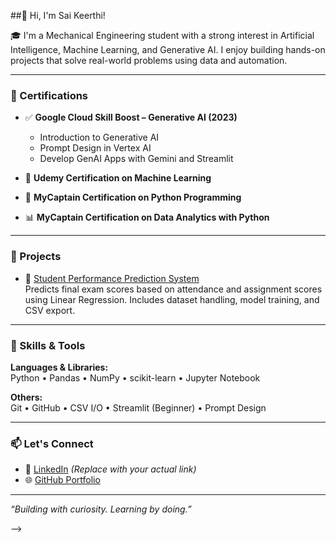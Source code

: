 ##👋 Hi, I'm Sai Keerthi!

🎓 I'm a Mechanical Engineering student with a strong interest in Artificial Intelligence, Machine Learning, and Generative AI. I enjoy building hands-on projects that solve real-world problems using data and automation.

---

### 🧠 Certifications

- ✅ **Google Cloud Skill Boost – Generative AI (2023)**
  - Introduction to Generative AI  
  - Prompt Design in Vertex AI  
  - Develop GenAI Apps with Gemini and Streamlit  

- 📘 **Udemy Certification on Machine Learning**  
- 🐍 **MyCaptain Certification on Python Programming**  
- 📊 **MyCaptain Certification on Data Analytics with Python**

---

### 🚀 Projects

- 🎯 [Student Performance Prediction System](https://github.com/Sai-Keerthi338/Machine-Learning-project-with-python)  
  Predicts final exam scores based on attendance and assignment scores using Linear Regression. Includes dataset handling, model training, and CSV export.

---

### 🔧 Skills & Tools

**Languages & Libraries:**  
Python • Pandas • NumPy • scikit-learn • Jupyter Notebook

**Others:**  
Git • GitHub • CSV I/O • Streamlit (Beginner) • Prompt Design

---

### 📫 Let's Connect

- 💼 [LinkedIn](https://www.linkedin.com/in/YOUR-LINKEDIN/) *(Replace with your actual link)*  
- 🌐 [GitHub Portfolio](https://github.com/Sai-Keerthi338)

---

_“Building with curiosity. Learning by doing.”_


-->

